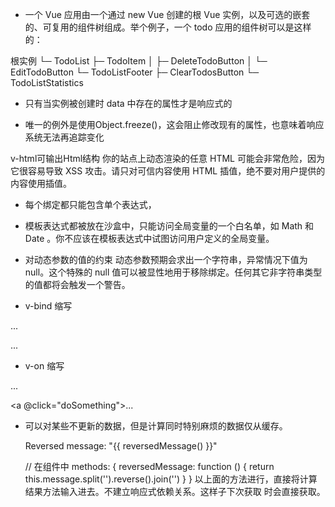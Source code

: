- 一个 Vue 应用由一个通过 new Vue 创建的根 Vue 实例，以及可选的嵌套的、可复用的组件树组成。举个例子，一个 todo 应用的组件树可以是这样的：

根实例
└─ TodoList
   ├─ TodoItem
   │  ├─ DeleteTodoButton
   │  └─ EditTodoButton
   └─ TodoListFooter
      ├─ ClearTodosButton
      └─ TodoListStatistics

- 只有当实例被创建时 data 中存在的属性才是响应式的

- 唯一的例外是使用Object.freeze()，这会阻止修改现有的属性，也意味着响应系统无法再追踪变化

v-html可输出Html结构
你的站点上动态渲染的任意 HTML 可能会非常危险，因为它很容易导致 XSS 攻击。请只对可信内容使用 HTML 插值，绝不要对用户提供的内容使用插值。

- 每个绑定都只能包含单个表达式，

- 模板表达式都被放在沙盒中，只能访问全局变量的一个白名单，如 Math 和 Date 。你不应该在模板表达式中试图访问用户定义的全局变量。

- 对动态参数的值的约束
动态参数预期会求出一个字符串，异常情况下值为 null。这个特殊的 null 值可以被显性地用于移除绑定。任何其它非字符串类型的值都将会触发一个警告。

- v-bind 缩写
<!-- 完整语法 -->
<a v-bind:href="url">...</a>

<!-- 缩写 -->
<a :href="url">...</a>

- v-on 缩写
<!-- 完整语法 -->
<a v-on:click="doSomething">...</a>

<!-- 缩写 -->
<a @click="doSomething">...</a>

- 可以对某些不更新的数据，但是计算同时特别麻烦的数据仅从缓存。
      <p>Reversed message: "{{ reversedMessage() }}"</p>
      // 在组件中
      methods: {
      reversedMessage: function () {
      return this.message.split('').reverse().join('')
      }
      }
 以上面的方法进行，直接将计算结果方法输入进去。不建立响应式依赖关系。这样子下次获取
 时会直接获取。
 
